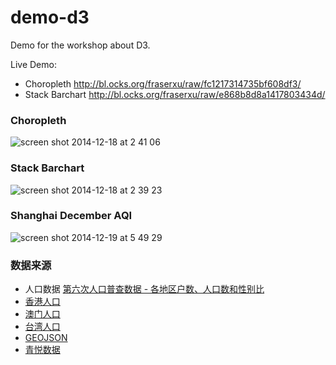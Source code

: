 demo-d3
=======

Demo for the workshop about D3.

Live Demo:
* Choropleth http://bl.ocks.org/fraserxu/raw/fc1217314735bf608df3/
* Stack Barchart http://bl.ocks.org/fraserxu/raw/e868b8d8a1417803434d/

### Choropleth

![screen shot 2014-12-18 at 2 41 06](https://cloud.githubusercontent.com/assets/1183541/5484450/f5a56696-86c3-11e4-9944-6065dd36e142.png)

### Stack Barchart

![screen shot 2014-12-18 at 2 39 23](https://cloud.githubusercontent.com/assets/1183541/5484437/b6525b02-86c3-11e4-9030-838120aab984.png)

### Shanghai December AQI

![screen shot 2014-12-19 at 5 49 29](https://cloud.githubusercontent.com/assets/1183541/5502627/eae56910-87a7-11e4-8604-0c0709c53836.png)

### 数据来源

* 人口数据 [第六次人口普查数据 - 各地区户数、人口数和性别比](http://www.stats.gov.cn/tjsj/pcsj/rkpc/6rp/indexce.htm)
* [香港人口](http://www.censtatd.gov.hk/hkstat/sub/so20_tc.jsp)
* [澳门人口](http://zh.wikipedia.org/wiki/%E6%BE%B3%E9%96%80%E4%BA%BA%E5%8F%A3)
* [台湾人口](http://www.ris.gov.tw/zh_TW/346)
* [GEOJSON](https://github.com/x6doooo/GeoMap/tree/master/json)
* [青悦数据](http://air.epmap.org/stations?name=%E4%B8%8A%E6%B5%B7%E5%B8%82)